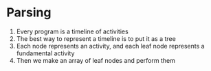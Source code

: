 # Parsing
<ol>
  <li> Every program is a timeline of activities
  <li> The best way to represent a timeline is to put it as a tree
  <li> Each node represents an activity, and each leaf node represents a fundamental activity
  <li> Then we make an array of leaf nodes and perform them
</ol>
